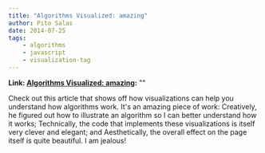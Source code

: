 ```yaml
---
title: "Algorithms Visualized: amazing"
author: Pito Salas
date: 2014-07-25
tags:
    - algorithms
    - javascript
    - visualization-tag
---
```


**Link: [Algorithms Visualized: amazing](None):** ""



Check out this article that shows off how visualizations can help you
understand how algorithms work. It's an amazing piece of work: Creatively, he
figured out how to illustrate an algorithm so I can better understand how it
works; Technically, the code that implements these visualizations is itself
very clever and elegant; and Aesthetically, the overall effect on the page
itself is quite beautiful. I am jealous!



